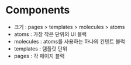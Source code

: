 # Components

- 크기 : pages > templates > molecules > atoms
- atoms : 가장 작은 단위의 UI 블럭
- molecules : atoms를 사용하는 하나의 컨텐트 블럭
- templates : 템플릿 단위
- pages : 각 페이지 블럭
